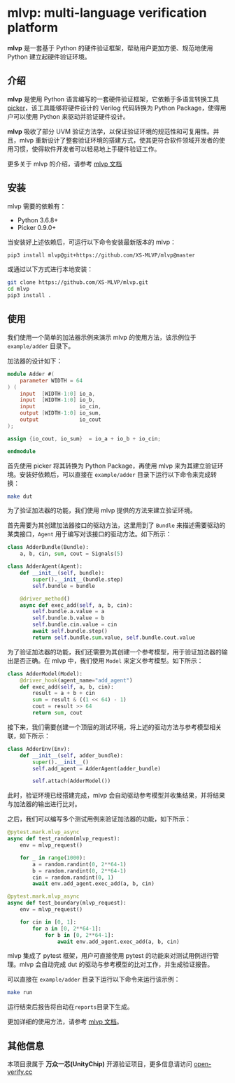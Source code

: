 # mlvp: multi-language verification platform

**mlvp** 是一套基于 Python 的硬件验证框架，帮助用户更加方便、规范地使用 Python 建立起硬件验证环境。

## 介绍

**mlvp** 是使用 Python 语言编写的一套硬件验证框架，它依赖于多语言转换工具 [picker](https://github.com/XS-MLVP/picker)，该工具能够将硬件设计的 Verilog 代码转换为 Python Package，使得用户可以使用 Python 来驱动并验证硬件设计。

**mlvp** 吸收了部分 UVM 验证方法学，以保证验证环境的规范性和可复用性。并且，mlvp 重新设计了整套验证环境的搭建方式，使其更符合软件领域开发者的使用习惯，使得软件开发者可以轻易地上手硬件验证工作。

更多关于 mlvp 的介绍，请参考 [mlvp 文档](https://open-verify.cc/mlvp/docs/mlvp)


## 安装

mlvp 需要的依赖有：

- Python 3.6.8+
- Picker 0.9.0+

当安装好上述依赖后，可运行以下命令安装最新版本的 mlvp：

```bash
pip3 install mlvp@git+https://github.com/XS-MLVP/mlvp@master
```

或通过以下方式进行本地安装：

```bash
git clone https://github.com/XS-MLVP/mlvp.git
cd mlvp
pip3 install .
```

## 使用

我们使用一个简单的加法器示例来演示 mlvp 的使用方法，该示例位于 `example/adder` 目录下。

加法器的设计如下：

```verilog
module Adder #(
    parameter WIDTH = 64
) (
    input  [WIDTH-1:0] io_a,
    input  [WIDTH-1:0] io_b,
    input              io_cin,
    output [WIDTH-1:0] io_sum,
    output             io_cout
);

assign {io_cout, io_sum}  = io_a + io_b + io_cin;

endmodule
```

首先使用 picker 将其转换为 Python Package，再使用 mlvp 来为其建立验证环境。安装好依赖后，可以直接在 `example/adder` 目录下运行以下命令来完成转换：

```bash
make dut
```

为了验证加法器的功能，我们使用 mlvp 提供的方法来建立验证环境。

首先需要为其创建加法器接口的驱动方法，这里用到了 `Bundle` 来描述需要驱动的某类接口，`Agent` 用于编写对该接口的驱动方法。如下所示：

```python
class AdderBundle(Bundle):
	a, b, cin, sum, cout = Signals(5)

class AdderAgent(Agent):
    def __init__(self, bundle):
        super().__init__(bundle.step)
        self.bundle = bundle

    @driver_method()
    async def exec_add(self, a, b, cin):
        self.bundle.a.value = a
        self.bundle.b.value = b
        self.bundle.cin.value = cin
        await self.bundle.step()
        return self.bundle.sum.value, self.bundle.cout.value
```

为了验证加法器的功能，我们还需要为其创建一个参考模型，用于验证加法器的输出是否正确。在 mlvp 中，我们使用 `Model` 来定义参考模型。如下所示：

```python
class AdderModel(Model):
    @driver_hook(agent_name="add_agent")
    def exec_add(self, a, b, cin):
        result = a + b + cin
        sum = result & ((1 << 64) - 1)
        cout = result >> 64
        return sum, cout
```

接下来，我们需要创建一个顶层的测试环境，将上述的驱动方法与参考模型相关联，如下所示：

```python
class AdderEnv(Env):
    def __init__(self, adder_bundle):
        super().__init__()
        self.add_agent = AdderAgent(adder_bundle)

        self.attach(AdderModel())
```

此时，验证环境已经搭建完成，mlvp 会自动驱动参考模型并收集结果，并将结果与加法器的输出进行比对。

之后，我们可以编写多个测试用例来验证加法器的功能，如下所示：

```python
@pytest.mark.mlvp_async
async def test_random(mlvp_request):
    env = mlvp_request()

    for _ in range(1000):
        a = random.randint(0, 2**64-1)
        b = random.randint(0, 2**64-1)
        cin = random.randint(0, 1)
        await env.add_agent.exec_add(a, b, cin)

@pytest.mark.mlvp_async
async def test_boundary(mlvp_request):
    env = mlvp_request()

    for cin in [0, 1]:
        for a in [0, 2**64-1]:
            for b in [0, 2**64-1]:
                await env.add_agent.exec_add(a, b, cin)
```

mlvp 集成了 pytest 框架，用户可直接使用 pytest 的功能来对测试用例进行管理。mlvp 会自动完成 dut 的驱动与参考模型的比对工作，并生成验证报告。

可以直接在 `example/adder` 目录下运行以下命令来运行该示例：

```bash
make run
```

运行结束后报告将自动在`reports`目录下生成。

更加详细的使用方法，请参考 [mlvp 文档](https://open-verify.cc/mlvp/docs/mlvp)。

## 其他信息

本项目隶属于 **万众一芯(UnityChip)** 开源验证项目，更多信息请访问 [open-verify.cc](https://open-verify.cc)
